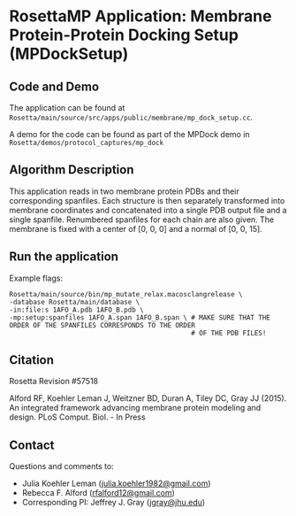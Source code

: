 # RosettaMP Application: Membrane Protein-Protein Docking Setup (MPDockSetup)

## Code and Demo
The application can be found at `Rosetta/main/source/src/apps/public/membrane/mp_dock_setup.cc`.

A demo for the code can be found as part of the MPDock demo in `Rosetta/demos/protocol_captures/mp_dock`

## Algorithm Description
This application reads in two membrane protein PDBs and their corresponding spanfiles. Each structure is then separately transformed into membrane coordinates and concatenated into a single PDB output file and a single spanfile. Renumbered spanfiles for each chain are also given. The membrane is fixed with a center of [0, 0, 0] and a normal of [0, 0, 15].

## Run the application

Example flags: 

```
Rosetta/main/source/bin/mp_mutate_relax.macosclangrelease \
-database Rosetta/main/database \
-in:file:s 1AFO_A.pdb 1AFO_B.pdb \
-mp:setup:spanfiles 1AFO_A.span 1AFO_B.span \ # MAKE SURE THAT THE ORDER OF THE SPANFILES CORRESPONDS TO THE ORDER 
                                              # OF THE PDB FILES!
```

## Citation
Rosetta Revision #57518

Alford RF, Koehler Leman J, Weitzner BD, Duran A, Tiley DC, Gray JJ (2015). An integrated framework advancing membrane protein modeling and design. PLoS Comput. Biol. - In Press

## Contact

Questions and comments to: 
 - Julia Koehler Leman ([julia.koehler1982@gmail.com](julia.koehler1982@gmail.com))
 - Rebecca F. Alford ([rfalford12@gmail.com](rfalford12@gmail.com))
 - Corresponding PI: Jeffrey J. Gray ([jgray@jhu.edu](jgray@jhu.edu))


